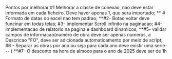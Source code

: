 Pontos por melhorar
#1 Melhorar  a classe de conexao, nao deve estar informada em cada ficheiro. Deve haver apenas 1, que sera importado;
** # Formato de datas do excel nao tem padrao;
**#2- Botao voltar deve funcinar em todas telas;
#3- Implementar Scroll infinito na paginacao;
#4- Implementacao de relatorio na pagina e dashboard dinamicos;
**#5- validar campos de informacao(numero de obra deve ser apenas numeros, a Descricao "FO", deve ser adicionada automaticamento por meio de script;
#6 - Separar as obras por ano ou seja para cada ano deve existir uma serie--- (
**#7- O desconto na hora de almoco para o ano de 2025 deve ser de 1h

